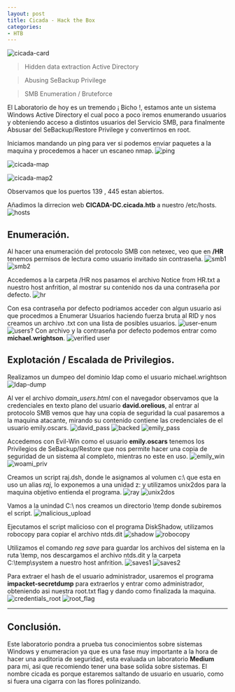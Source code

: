 ```yaml
---
layout: post
title: Cicada - Hack the Box
categories:
- HTB 
---
```






![cicada-card](https://github.com/user-attachments/assets/5296de6c-41fa-4ac3-9d03-a8b025a39787)

> Hidden data extraction Active Directory

> Abusing SeBackup Privilege

> SMB Enumeration / Bruteforce



El Laboratorio de hoy es un tremendo ¡ Bicho !, estamos ante un sistema Windows Active Directory el cual poco a poco iremos enumerando usuarios y obteniendo acceso a distintos usuarios del Servicio SMB, para finalmente Absusar del SeBackup/Restore Privilege y convertirnos en root.

Iniciamos mandando un ping para ver si podemos enviar paquetes a la maquina y procedemos a hacer un escaneo nmap.
![ping](https://github.com/user-attachments/assets/e5f01045-14e7-480c-b3e0-5834f3ba3421)

![cicada-map](https://github.com/user-attachments/assets/bc057823-303a-4d32-9dbc-e60295053338)

![cicada-map2](https://github.com/user-attachments/assets/8a70f91e-f0e7-45d2-842b-2f85ce00ff82)

Observamos que los puertos 139 , 445 estan abiertos.

Añadimos la dirrecion web **CICADA-DC.cicada.htb** a nuestro /etc/hosts.
![hosts](https://github.com/user-attachments/assets/a05d043a-dbe1-4a8d-abf4-311b5aeae5d5)


## Enumeración.

Al hacer una enumeración del protocolo SMB con netexec, veo que en **/HR** tenemos permisos de lectura como usuario invitado sin contraseña.
![smb1](https://github.com/user-attachments/assets/35bac525-87be-40a5-bc41-3e46dc13b407)
![smb2](https://github.com/user-attachments/assets/0b1c5319-fe63-4a7d-a9cb-1e19778068a2)

Accedemos a la carpeta /HR nos pasamos el archivo Notice from HR.txt a nuestro host anfrition, al mostrar su contenido nos da una contraseña por defecto.
![hr](https://github.com/user-attachments/assets/9f119c27-ea79-4919-bd4a-f7f8ea6d95dd)

Con esa contraseña por defecto podriamos acceder con algun usuario asi que procedmos a Enumerar Usuarios haciendo fuerza bruta al RID y nos creamos un archivo .txt con una lista de posibles usuarios.
![user-enum](https://github.com/user-attachments/assets/9698c631-09ca-42c6-aa29-2b0ead3a2bb9)
![users?](https://github.com/user-attachments/assets/fc6e6d3f-16b6-4e6b-a4c7-4a678582ecfb)
Con archivo y la contraseña por defecto podemos entrar como **michael.wrightson**.
![verified user](https://github.com/user-attachments/assets/49cd356d-e496-47ce-bda3-2cd240537a79)


## Explotación / Escalada de Privilegios.
Realizamos un dumpeo del dominio ldap como el usuario michael.wrightson
![ldap-dump](https://github.com/user-attachments/assets/e12a7840-9d36-4d34-95ea-cbb5b0a34672)

Al ver el archivo *domain_users.html* con el navegador observamos que la credenciales en texto plano del usuario **david.orelious**, al entrar al protocolo SMB vemos que hay una copia de seguridad la cual pasaremos a la maquina atacante, mirando su contenido contiene las credenciales de el usuario emily.oscars.
![david_pass](https://github.com/user-attachments/assets/08a85ee9-defa-4c7d-8f69-7f347ea13d7b)
![backed](https://github.com/user-attachments/assets/22899f1d-7726-4b63-86ac-682be75773b9)
![emily_pass](https://github.com/user-attachments/assets/81819965-dda5-4771-b1b0-63e413c5bc98)


Accedemos con Evil-Win como el usuario **emily.oscars** tenemos los Privilegios de SeBackup/Restore que nos permite hacer una copia de seguridad de un sistema al completo, mientras no este en uso.
![emily_win](https://github.com/user-attachments/assets/1c75404e-28b4-45f3-b92d-c0f2db2cb59d)
![woami_priv](https://github.com/user-attachments/assets/fb17102e-a48e-43a8-a040-4b463bd29869)

Creamos un script raj.dsh, donde le asignamos al volumen c:\ que esta en uso un alias *raj*, lo exponemos a una unidad z: y utilizamos unix2dos para la maquina objetivo entienda el programa.
![ray](https://github.com/user-attachments/assets/5d153a44-75a4-4d4f-bd33-06eb6f7e221a)
![unix2dos](https://github.com/user-attachments/assets/105a8b8e-e2fb-4f25-8db8-21c9698032d0)

Vamos a la unindad C:\ nos creamos un directorio \temp donde subiremos el script.
![malicious_upload](https://github.com/user-attachments/assets/671ef274-1d93-4885-a00d-f0d0afde12f3)

Ejecutamos el script malicioso con el programa DiskShadow, utilizamos robocopy para copiar el archivo ntds.dit 
![shadow](https://github.com/user-attachments/assets/ad7c7944-d1cd-4a26-818a-35b34507a718)
![robocopy](https://github.com/user-attachments/assets/f5bd58de-f420-4350-a8b2-049eb79c656d)


Utilizamos el comando *reg save* para guardar los archivos del sistema en la ruta \temp, nos descargamos el archivo ntds.dit y la carpeta C:\temp\system a nuestro host anfrition.
![saves1](https://github.com/user-attachments/assets/e92dbb67-9a9d-4a76-8e3c-f07d4c284e24)
![saves2](https://github.com/user-attachments/assets/24e201b9-042b-4f0f-94ad-d5d15b8c86b4)


Para extraer el hash de el usuario administrador, usaremos el programa **impacket-secretdump** para extraerlos y entrar como administrador, obteniendo asi nuestra root.txt flag y dando como finalizada la maquina.
![credentials_root](https://github.com/user-attachments/assets/d446aa25-11b8-4103-bbbc-b9dc85ea2074)
![root_flag](https://github.com/user-attachments/assets/6dd5518d-2cff-4b4c-939a-73e089c0331d)

------------------------------------------------------------------------------------------------------------------------------------------------------------------------------

## Conclusión.
Este laboratorio pondra a prueba tus conocimientos sobre sistemas Windows y enumeracion ya que es una fase muy importante a la hora de hacer una auditoria de seguridad, esta evaluada un laboratorio **Medium** para mi, asi que recomiendo tener una base solida sobre sistemas.
El nombre cicada es porque estaremos saltando de usuario en usuario, como si fuera una cigarra con las flores polinizando.











